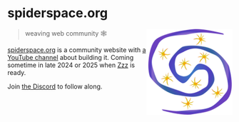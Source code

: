 # spiderspace.org

[<img src="/static/logo.svg" alt="a galaxy full of twinkling star spiders" align="right" width="192" height="192">](https://www.spiderspace.org/)

> weaving web community 🕸️

[spiderspace.org](https://www.spiderspace.org/) is a community website
with [a YouTube channel](https://youtube.com/@spiderspace_8000) about building it.
Coming sometime in late 2024 or 2025 when [Zzz](https://github.com/ryanatkn/zzz) is ready.

Join [the Discord](https://discord.gg/YU5tyeK72X) to follow along.
